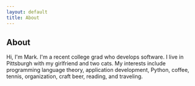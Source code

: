 ```yaml
---
layout: default
title: About
---
```


<div id="home">
  <h2>About</h2>

<div id="post">
    <p>Hi, I'm Mark. I'm a recent college grad who develops software. I live in Pittsburgh with my girlfriend and two cats. My interests include programming language theory, application development, Python, coffee, tennis, organization, craft beer, reading, and traveling.
    </p>
</div>
